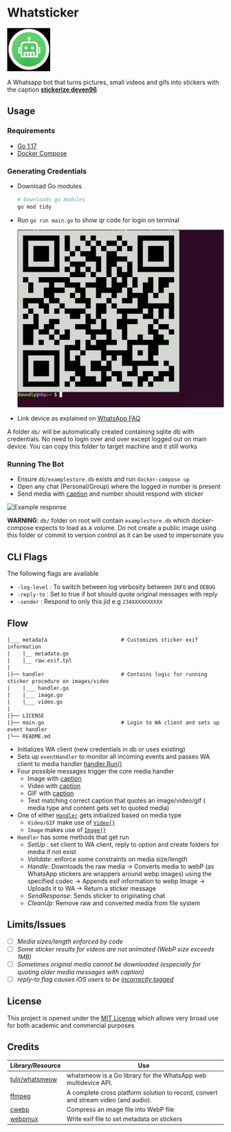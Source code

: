 # Whatsticker

<p align="left"><img src="assets/logo.jpg" alt="mythra" height="100px"></p>
A Whatsapp bot that turns pictures, small videos and gifs into stickers with the caption <b><u><a name="caption">stickerize deven96</u></a></b>


## Usage

### Requirements

 - [Go 1.17](https://go.dev/)
 - [Docker Compose](https://docs.docker.com/compose/install/)

### Generating Credentials

 - Download Go modules

   ```bash
   # Downloads go modules
   go mod tidy
   ```
 - Run `go run main.go` to show qr code for login on terminal

   ![Example QR Code](assets/qrcode.webp)

 - Link device as explained on [WhatsApp FAQ](https://faq.whatsapp.com/web/download-and-installation/how-to-link-a-device/)

 A folder `db/` will be automatically created containing sqlite db with credentials. No need to login over and over except logged out on main device. You can copy this folder to target machine and it still works

### Running The Bot

 - Ensure `db/examplestore.db` exists and run `docker-compose up`
 - Open any chat (Personal/Group) where the logged in number is present
 - Send media with [caption](#caption) and number should respond with sticker

  ![Example response](https://user-images.githubusercontent.com/23453888/169394201-f9043f31-de33-469d-bf5b-ae1d09acd258.jpg)

**WARNING**: `db/` folder on root will contain `examplestore.db` which docker-compose expects to load as a volume. Do not create a public image using this folder or commit to version control as it can be used to impersonate you

## CLI Flags

The following flags are available

- `-log-level` : To switch between log verbosity between `INFO` and `DEBUG`
- `-reply-to`  : Set to true if bot should quote original messages with reply
- `-sender`    : Respond to only this jid e.g `234XXXXXXXXXX`


## Flow

```
|___ metadata                        # Customizes sticker exif information
|    |__ metadata.go
|    |__ raw.exif.tpl
|
|├── handler                         # Contains logic for running sticker procedure on images/video
|    |___ handler.go
|    |___ image.go
|    |___ video.go
|
|├── LICENSE
|├── main.go                         # Login to WA client and sets up event handler
|└── README.md
```

* Initializes WA client (new credentials in db or uses existing)
* Sets up `eventHandler` to monitor all incoming events and passes WA client to media handler [handler.Run()](https://github.com/deven96/whatsticker/blob/main/handler/handler.go#:~:text=Run)
* Four possible messages trigger the core media handler
  - Image with [caption](#caption)
  - Video with [caption](#caption)
  - GIF with [caption](#caption)
  - Text matching correct caption that quotes an image/video/gif ( media type and content gets set to quoted media)
* One of either [`Handler`](https://github.com/deven96/whatsticker/blob/main/handler/handler.go#:~:text=type%20Handler)  gets initialized based on media type
  - `Video/GIF` make use of [`Video{}`](https://github.com/deven96/whatsticker/blob/main/handler/video.go#:~:text=type%20Video)
  - `Image` makes use of [`Image{}`](https://github.com/deven96/whatsticker/blob/main/handler/image.go#:~:text=type%20Image)
* `Handler` has some methods that get run
  - _SetUp_ : set client to WA client, reply to option and create folders for media if not exist
  - _Validate_: enforce some constraints on media size/length
  - _Handle_: Downloads the raw media -> Converts media to webP (as WhatsApp stickers are wrappers around webp images) using the specified codec -> Appends exif information to webp Image -> Uploads it to WA -> Return a sticker message
  - _SendResponse_: Sends sticker to originating chat
  - _CleanUp_: Remove raw and converted media from file system

## Limits/Issues

 - [ ] _Media sizes/length enforced by code_
 - [ ] _Some sticker results for videos are not animated (WebP size exceeds 1MB)_
 - [ ] _Sometimes original media cannot be downloaded (especially for quoting older media messages with caption)_
 - [ ] _reply-to flag causes iOS users to be [incorrectly tagged](https://github.com/tulir/whatsmeow/issues/135)_

## License

This project is opened under the [MIT License](LICENSE) which allows very broad use for both academic and commercial purposes

## Credits

Library/Resource | Use
------- | -----
[tulir/whatsmeow](https://github.com/tulir/whatsmeow) | whatsmeow is a Go library for the WhatsApp web multidevice API.
[ffmpeg](https://ffmpeg.org) | A complete cross platform solution to record, convert and stream video (and audio).
[cwebp](https://developers.google.com/speed/webp/docs/cwebp) | Compress an image file into WebP file
[webpmux](https://developers.google.com/speed/webp/docs/webpmux) | Write exif file to set metadata on stickers
